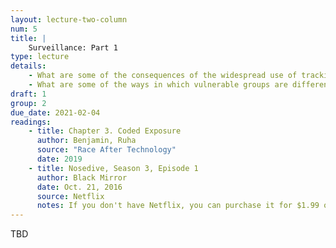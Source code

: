 ```yaml
---
layout: lecture-two-column
num: 5
title: |
    Surveillance: Part 1
type: lecture
details: 
    - What are some of the consequences of the widespread use of tracking and surveilance techologies?
    - What are some of the ways in which vulnerable groups are differentially impacted?
draft: 1
group: 2
due_date: 2021-02-04
readings:
    - title: Chapter 3. Coded Exposure
      author: Benjamin, Ruha
      source: "Race After Technology"
      date: 2019
    - title: Nosedive, Season 3, Episode 1
      author: Black Mirror
      date: Oct. 21, 2016
      source: Netflix
      notes: If you don't have Netflix, you can purchase it for $1.99 on Amazon
---
```


TBD

